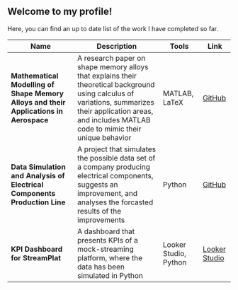 ## Welcome to my profile!

Here, you can find an up to date list of the work I have completed so far.

|  Name | Description | Tools | Link |
|--------------|------|-------|------|
| **Mathematical Modelling of Shape Memory Alloys and their Applications in Aerospace** | A research paper on shape memory alloys that explains their theoretical background using calculus of variations, summarizes their application areas, and includes MATLAB code to mimic their unique behavior  | MATLAB, LaTeX |  [GitHub](https://github.com/renakaya/AMATH-456-Project)|
| **Data Simulation and Analysis of Electrical Components Production Line** | A project that simulates the possible data set of a company producing electrical components, suggests an improvement, and analyses the forcasted results of the improvements  | Python |  [GitHub](https://github.com/renakaya/electrical_units_production)|
| **KPI Dashboard for StreamPlat** | A dashboard that presents KPIs of a mock-streaming platform, where the data has been simulated in Python |Looker Studio, Python |  [Looker Studio](https://lookerstudio.google.com/s/h2h0OOX9n4M)|
